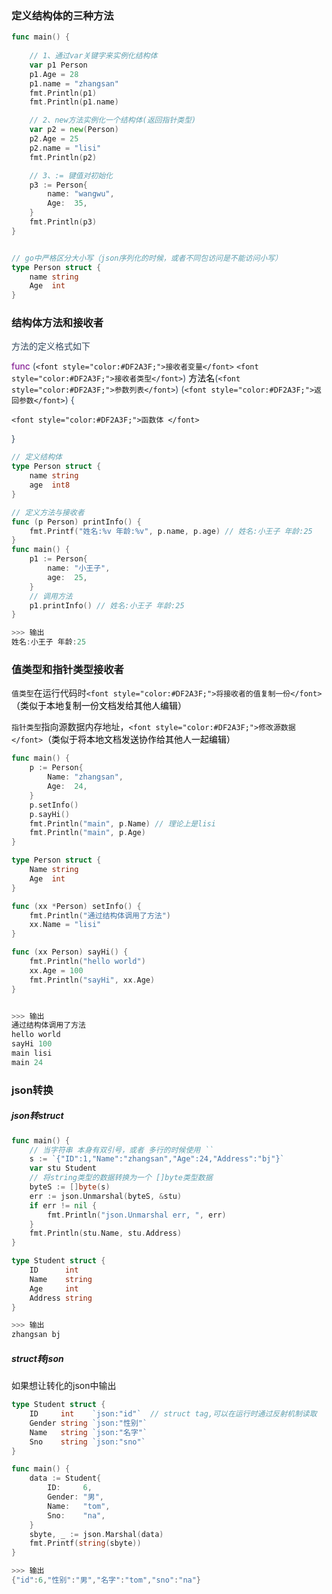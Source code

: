 ### 定义结构体的三种方法
```go
func main() {
    
	// 1、通过var关键字来实例化结构体
	var p1 Person
	p1.Age = 28
	p1.name = "zhangsan"
	fmt.Println(p1)
	fmt.Println(p1.name)

	// 2、new方法实例化一个结构体(返回指针类型)
	var p2 = new(Person)
	p2.Age = 25
	p2.name = "lisi"
	fmt.Println(p2)

	// 3、:= 键值对初始化
	p3 := Person{
		name: "wangwu",
		Age:  35,
	}
	fmt.Println(p3)
}


// go中严格区分大小写（json序列化的时候，或者不同包访问是不能访问小写）
type Person struct {
	name string
	Age  int
}
```

###  结构体方法和接收者
<font style="color:rgb(52,73,94);">方法的定义格式如下</font>

<font style="color:rgb(119,0,136);">func </font><font style="color:rgb(52,73,94);">(</font>`<font style="color:#DF2A3F;">接收者变量</font>`<font style="color:rgb(0,0,0);"> </font>`<font style="color:#DF2A3F;">接收者类型</font>`<font style="color:rgb(52,73,94);">) </font><font style="color:rgb(0,0,0);">方法名</font><font style="color:rgb(52,73,94);">(</font>`<font style="color:#DF2A3F;">参数列表</font>`<font style="color:rgb(52,73,94);">) (</font>`<font style="color:#DF2A3F;">返回参数</font>`<font style="color:rgb(52,73,94);">) { </font>

`<font style="color:#DF2A3F;">函数体 </font>`

<font style="color:rgb(52,73,94);">}</font>

```go
// 定义结构体
type Person struct {
	name string
	age  int8
}

// 定义方法与接收者
func (p Person) printInfo() {
	fmt.Printf("姓名:%v 年龄:%v", p.name, p.age) // 姓名:小王子 年龄:25
}
func main() {
	p1 := Person{
		name: "小王子",
		age:  25,
	}
    // 调用方法
	p1.printInfo() // 姓名:小王子 年龄:25
}

>>> 输出
姓名:小王子 年龄:25
```

### 值类型和指针类型接收者
`值类型`在运行代码时`<font style="color:#DF2A3F;">将接收者的值复制一份</font>`<font style="color:#000000;">（类似于本地复制一份文档发给其他人编辑）</font>

`指针类型`指向源数据内存地址，`<font style="color:#DF2A3F;">修改源数据</font>`<font style="color:#000000;">（类似于将本地文档发送协作给其他人一起编辑）</font>

```go
func main() {
	p := Person{
		Name: "zhangsan",
		Age:  24,
	}
	p.setInfo()
	p.sayHi()
	fmt.Println("main", p.Name) // 理论上是lisi
	fmt.Println("main", p.Age)
}

type Person struct {
	Name string
	Age  int
}

func (xx *Person) setInfo() {
	fmt.Println("通过结构体调用了方法")
	xx.Name = "lisi"
}

func (xx Person) sayHi() {
	fmt.Println("hello world")
	xx.Age = 100
	fmt.Println("sayHi", xx.Age)
}


>>> 输出
通过结构体调用了方法
hello world
sayHi 100
main lisi
main 24
```

### json转换
##### json转struct
```go
func main() {
	// 当字符串 本身有双引号，或者 多行的时候使用 ``
	s := `{"ID":1,"Name":"zhangsan","Age":24,"Address":"bj"}`
	var stu Student
	// 将string类型的数据转换为一个 []byte类型数据
	byteS := []byte(s)
	err := json.Unmarshal(byteS, &stu)
	if err != nil {
		fmt.Println("json.Unmarshal err, ", err)
	}
	fmt.Println(stu.Name, stu.Address)
}

type Student struct {
	ID      int
	Name    string
	Age     int
	Address string
}

>>> 输出
zhangsan bj
```

##### struct转json
如果想让转化的json中输出

```go
type Student struct {
	ID     int    `json:"id"`  // struct tag,可以在运行时通过反射机制读取
	Gender string `json:"性别"`
	Name   string `json:"名字"`
	Sno    string `json:"sno"`
}

func main() {
	data := Student{
		ID:     6,
		Gender: "男",
		Name:   "tom",
		Sno:    "na",
	}
	sbyte, _ := json.Marshal(data)
	fmt.Printf(string(sbyte))
}

>>> 输出
{"id":6,"性别":"男","名字":"tom","sno":"na"}
```



